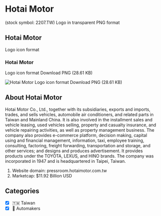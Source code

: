 # Hotai Motor
 (stock symbol: 2207.TW) Logo in transparent PNG format

## Hotai Motor
 Logo icon format

### Hotai Motor
 Logo icon format Download PNG (28.61 KB)

![Hotai Motor
 Logo icon format Download PNG (28.61 KB)](/img/orig/2207.TW-d0932f0e.png)

## About Hotai Motor


Hotai Motor Co., Ltd., together with its subsidiaries, exports and imports, trades, and sells vehicles, automobile air conditioners, and related parts in Taiwan and Mainland China. It is also involved in the installment sales and vehicle leasing, used vehicles selling, property and casualty insurance, and vehicle repairing activities, as well as property management business. The company also provides e-commerce platform, decision making, capital using and financial management, information, taxi, employee training, consulting, factoring, freight forwarding, transportation and storage, and other services; and designs and produces advertisement. It provides products under the TOYOTA, LEXUS, and HINO brands. The company was incorporated in 1947 and is headquartered in Taipei, Taiwan.

1. Website domain: pressroom.hotaimotor.com.tw
2. Marketcap: $11.92 Billion USD


## Categories
- [x] 🇹🇼 Taiwan
- [x] 🚗 Automakers
